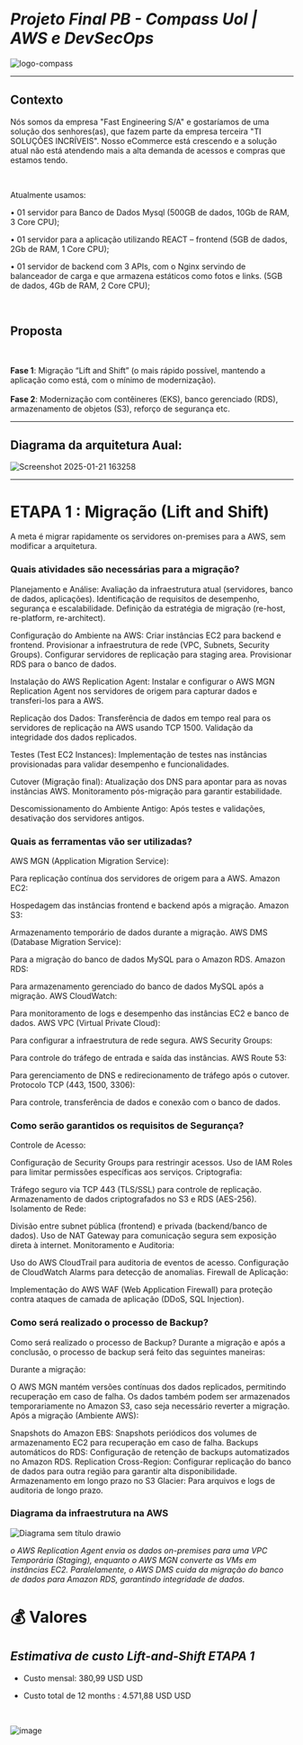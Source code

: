 #  _Projeto Final PB - Compass Uol | AWS e DevSecOps_

   ![logo-compass](https://github.com/user-attachments/assets/37b0ded0-e990-4228-8295-b063c8197782) 

   ---
   
## Contexto

Nós somos da empresa "Fast Engineering S/A" e gostaríamos de uma solução dos 
senhores(as), que fazem parte da empresa terceira "TI SOLUÇÕES INCRÍVEIS". 
Nosso eCommerce está crescendo e a solução atual não está atendendo mais a alta 
demanda de acessos e compras que estamos tendo. 

</br>

Atualmente usamos: 

• 01 servidor para Banco de Dados Mysql (500GB de dados, 10Gb de RAM, 3 Core 
CPU); 

• 01 servidor para a aplicação utilizando REACT – frontend (5GB de dados, 2Gb de 
RAM, 1 Core CPU); 

• 01 servidor de backend com 3 APIs, com o Nginx servindo de balanceador de 
carga e que armazena estáticos como fotos e links. (5GB de dados, 4Gb de RAM, 
2 Core CPU);

</br>

## Proposta

</br>

**Fase 1**: Migração “Lift and Shift” (o mais rápido possível, mantendo a aplicação como está, com o mínimo de modernização).  
</br>
**Fase 2**: Modernização com contêineres (EKS), banco gerenciado (RDS), armazenamento de objetos (S3), reforço de segurança etc.

---

## Diagrama da arquitetura Aual:

![Screenshot 2025-01-21 163258](https://github.com/user-attachments/assets/34982be8-c280-4aa5-ac75-119750750bb3)

---

# ETAPA 1 : Migração (Lift and Shift)

A meta é migrar rapidamente os servidores on-premises para a AWS, sem modificar a arquitetura.

<h3>Quais atividades são necessárias para a migração?</h3>

Planejamento e Análise:
Avaliação da infraestrutura atual (servidores, banco de dados, aplicações).
Identificação de requisitos de desempenho, segurança e escalabilidade.
Definição da estratégia de migração (re-host, re-platform, re-architect).

Configuração do Ambiente na AWS:
Criar instâncias EC2 para backend e frontend.
Provisionar a infraestrutura de rede (VPC, Subnets, Security Groups).
Configurar servidores de replicação para staging area.
Provisionar RDS para o banco de dados.

Instalação do AWS Replication Agent:
Instalar e configurar o AWS MGN Replication Agent nos servidores de origem para capturar dados e transferi-los para a AWS.

Replicação dos Dados:
Transferência de dados em tempo real para os servidores de replicação na AWS usando TCP 1500.
Validação da integridade dos dados replicados.

Testes (Test EC2 Instances):
Implementação de testes nas instâncias provisionadas para validar desempenho e funcionalidades.

Cutover (Migração final):
Atualização dos DNS para apontar para as novas instâncias AWS.
Monitoramento pós-migração para garantir estabilidade.

Descomissionamento do Ambiente Antigo:
Após testes e validações, desativação dos servidores antigos.

<h3>Quais as ferramentas vão ser utilizadas?</h3>

AWS MGN (Application Migration Service):

Para replicação contínua dos servidores de origem para a AWS.
Amazon EC2:

Hospedagem das instâncias frontend e backend após a migração.
Amazon S3:

Armazenamento temporário de dados durante a migração.
AWS DMS (Database Migration Service):

Para a migração do banco de dados MySQL para o Amazon RDS.
Amazon RDS:

Para armazenamento gerenciado do banco de dados MySQL após a migração.
AWS CloudWatch:

Para monitoramento de logs e desempenho das instâncias EC2 e banco de dados.
AWS VPC (Virtual Private Cloud):

Para configurar a infraestrutura de rede segura.
AWS Security Groups:

Para controle do tráfego de entrada e saída das instâncias.
AWS Route 53:

Para gerenciamento de DNS e redirecionamento de tráfego após o cutover.
Protocolo TCP (443, 1500, 3306):

Para controle, transferência de dados e conexão com o banco de dados.

<h3>Como serão garantidos os requisitos de Segurança?</h3>

Controle de Acesso:

Configuração de Security Groups para restringir acessos.
Uso de IAM Roles para limitar permissões específicas aos serviços.
Criptografia:

Tráfego seguro via TCP 443 (TLS/SSL) para controle de replicação.
Armazenamento de dados criptografados no S3 e RDS (AES-256).
Isolamento de Rede:

Divisão entre subnet pública (frontend) e privada (backend/banco de dados).
Uso de NAT Gateway para comunicação segura sem exposição direta à internet.
Monitoramento e Auditoria:

Uso do AWS CloudTrail para auditoria de eventos de acesso.
Configuração de CloudWatch Alarms para detecção de anomalias.
Firewall de Aplicação:

Implementação do AWS WAF (Web Application Firewall) para proteção contra ataques de camada de aplicação (DDoS, SQL Injection).

<h3>Como será realizado o processo de Backup?</h3>

Como será realizado o processo de Backup?
Durante a migração e após a conclusão, o processo de backup será feito das seguintes maneiras:

Durante a migração:

O AWS MGN mantém versões contínuas dos dados replicados, permitindo recuperação em caso de falha.
Os dados também podem ser armazenados temporariamente no Amazon S3, caso seja necessário reverter a migração.
Após a migração (Ambiente AWS):

Snapshots do Amazon EBS: Snapshots periódicos dos volumes de armazenamento EC2 para recuperação em caso de falha.
Backups automáticos do RDS: Configuração de retenção de backups automatizados no Amazon RDS.
Replication Cross-Region: Configurar replicação do banco de dados para outra região para garantir alta disponibilidade.
Armazenamento em longo prazo no S3 Glacier: Para arquivos e logs de auditoria de longo prazo.

<h3>Diagrama da infraestrutura na AWS</h3>

![Diagrama sem título drawio](https://github.com/user-attachments/assets/9b7b1d42-3acd-4ec1-9a62-7c17c09e59b4)


*o AWS Replication Agent envia os dados on-premises para uma VPC Temporária (Staging), enquanto o AWS MGN converte as VMs em instâncias EC2. Paralelamente, o AWS DMS cuida da migração do banco de dados para Amazon RDS, garantindo integridade de dados.*


# 💰 Valores 

## _Estimativa de custo Lift-and-Shift ETAPA 1_

* Custo mensal: 380,99 USD USD
  
* Custo total de 12 months : 4.571,88 USD USD
<br>

![image](https://github.com/user-attachments/assets/bf5f1721-3976-461b-9b10-6a044952790e)


  
